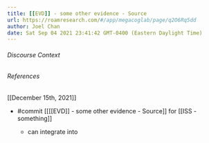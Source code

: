 ```yaml
---
title: [[EVD]] - some other evidence - Source
url: https://roamresearch.com/#/app/megacoglab/page/q2O6Rq5dd
author: Joel Chan
date: Sat Sep 04 2021 23:41:42 GMT-0400 (Eastern Daylight Time)
---
```




###### Discourse Context



###### References

[[December 15th, 2021]]

- #commit [[[[EVD]] - some other evidence - Source]] for [[ISS - something]]

    - can integrate into
